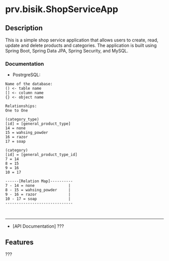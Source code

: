 # prv.bisik.ShopServiceApp

## Description
This is a simple shop service application that allows users to create, read, update and delete products and categories. The application is built using Spring Boot, Spring Data JPA, Spring Security, and MySQL.

### Documentation
- PostrgreSQL:

```other
Name of the database: 
() <- table name
[] <- column name
{} <- object name

Relationships:
One to One

(category_type)
[id] = [general_product_type]
14 = none
15 = wahsing_powder
16 = razor
17 = soap

(category)
[id] = [general_product_type_id]
7 = 14 
8 = 15 
9 = 16 
10 = 17

------[Relation Map]----------
7 - 14 = none               |
8 - 15 = wahsing_powder     |
9 - 16 = razor              |
10 - 17 = soap              |
------------------------------



```
--- 

- [API Documentation]
???

## Features
???